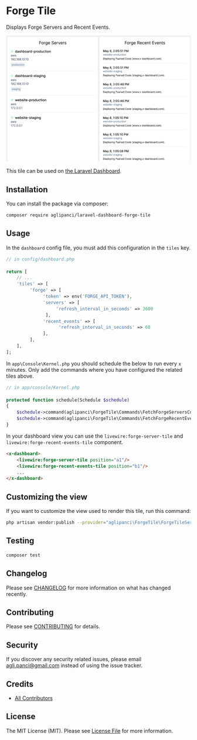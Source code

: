 # Forge Tile

Displays Forge Servers and Recent Events.

![Preview](docs/preview.png)

This tile can be used on [the Laravel Dashboard](https://docs.spatie.be/laravel-dashboard).

## Installation

You can install the package via composer:

```bash
composer require aglipanci/laravel-dashboard-forge-tile
```

## Usage
In the `dashboard` config file, you must add this configuration in the `tiles` key.

```php
// in config/dashboard.php

return [
    // ...
    'tiles' => [
         'forge' => [
              'token' => env('FORGE_API_TOKEN'),
              'servers' => [
                   'refresh_interval_in_seconds' => 3600
               ],
              'recent_events' => [
                    'refresh_interval_in_seconds' => 60
              ],
         ],
    ],
];
```

In `app\Console\Kernel.php` you should schedule the below to run every `x` minutes. Only add the commands where you have configured the related tiles above. 

```php
// in app/console/Kernel.php

protected function schedule(Schedule $schedule)
{
    $schedule->command(aglipanci\ForgeTile\Commands\FetchForgeServersCommand::class)->hourly();
    $schedule->command(aglipanci\ForgeTile\Commands\FetchForgeRecentEventsCommand::class)->everyMinute();
}
```

In your dashboard view you can use the `livewire:forge-server-tile` and `livewire:forge-recent-events-tile` component.

```html
<x-dashboard>
    <livewire:forge-server-tile position="a1"/>
    <livewire:forge-recent-events-tile position="b1"/>
    ...
</x-dashboard>
```

## Customizing the view

If you want to customize the view used to render this tile, run this command:

```bash
php artisan vendor:publish --provider="aglipanci\ForgeTile\ForgeTileServiceProvider" --tag="dashboard-forge-tile-views"
```

## Testing

``` bash
composer test
```

## Changelog

Please see [CHANGELOG](CHANGELOG.md) for more information on what has changed recently.

## Contributing

Please see [CONTRIBUTING](CONTRIBUTING.md) for details.

## Security

If you discover any security related issues, please email [agli.panci@gmail.com](mailto:agli.panci@gmail.com) instead of using the issue tracker.

## Credits

- [All Contributors](../../contributors)

## License

The MIT License (MIT). Please see [License File](LICENSE.md) for more information.
